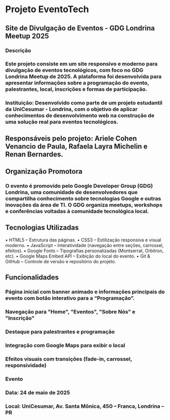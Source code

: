 # Projeto EventoTech

## Site de Divulgação de Eventos - GDG Londrina Meetup 2025

### Descrição
### Este projeto consiste em um site responsivo e moderno para divulgação de eventos tecnológicos, com foco no GDG Londrina Meetup de 2025. A plataforma foi desenvolvida para apresentar informações sobre a programação do evento, palestrantes, local, inscrições e formas de participação. 
### Instituição: Desenvolvido como parte de um projeto estudantil da UniCesumar - Londrina, com o objetivo de aplicar conhecimentos de desenvolvimento web na construção de uma solução real para eventos tecnológicos.

## Responsáveis pelo projeto: Ariele Cohen Venancio de Paula, Rafaela Layra Michelin e Renan Bernardes.

## Organização Promotora
### O evento é promovido pelo Google Developer Group (GDG) Londrina, uma comunidade de desenvolvedores que compartilha conhecimento sobre tecnologias Google e outras inovações da área de TI. O GDG organiza meetups, workshops e conferências voltadas à comunidade tecnológica local.

## Tecnologias Utilizadas
•	HTML5 – Estrutura das páginas.
•	CSS3 – Estilização responsiva e visual moderno.
•	JavaScript – Interatividade (navegação entre seções, carrossel, efeitos).
•	Google Fonts – Tipografias personalizadas (Montserrat, Orbitron, etc).
•	Google Maps Embed API – Exibição do local do evento.
•	Git & GitHub – Controle de versão e repositório do projeto.

## Funcionalidades
### Página inicial com banner animado e informações principais do evento com botão interativo para a “Programação”.
### Navegação para "Home", "Eventos", "Sobre Nós" e "Inscrição"
### Destaque para palestrantes e programação
### Integração com Google Maps para exibir o local
### Efeitos visuais com transições (fade-in, carrossel, responsividade)

### Evento
### Data: 24 de maio de 2025
### Local: UniCesumar, Av. Santa Mônica, 450 – Franca, Londrina – PR